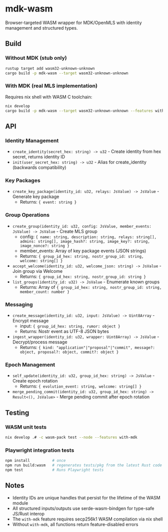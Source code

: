 # mdk-wasm

Browser-targeted WASM wrapper for MDK/OpenMLS with identity management and structured types.

## Build

### Without MDK (stub only)
```bash
rustup target add wasm32-unknown-unknown
cargo build -p mdk-wasm --target wasm32-unknown-unknown
```

### With MDK (real MLS implementation)
Requires nix shell with WASM C toolchain:
```bash
nix develop
cargo build -p mdk-wasm --target wasm32-unknown-unknown --features with-mdk
```

## API

### Identity Management
- `create_identity(secret_hex: string) -> u32` - Create identity from hex secret, returns identity ID
- `init(user_secret_hex: string) -> u32` - Alias for create_identity (backwards compatibility)

### Key Packages
- `create_key_package(identity_id: u32, relays: JsValue) -> JsValue` - Generate key package
  - Returns: `{ event: string }`

### Group Operations
- `create_group(identity_id: u32, config: JsValue, member_events: JsValue) -> JsValue` - Create MLS group
  - config: `{ name: string, description: string, relays: string[], admins: string[], image_hash?: string, image_key?: string, image_nonce?: string }`
  - member_events: Array of key package events (JSON strings)
  - Returns: `{ group_id_hex: string, nostr_group_id: string, welcome: string[] }`
- `accept_welcome(identity_id: u32, welcome_json: string) -> JsValue` - Join group via Welcome
  - Returns: `{ group_id_hex: string, nostr_group_id: string }`
- `list_groups(identity_id: u32) -> JsValue` - Enumerate known groups
  - Returns: Array of `{ group_id_hex: string, nostr_group_id: string, member_count: number }`

### Messaging
- `create_message(identity_id: u32, input: JsValue) -> Uint8Array` - Encrypt message
  - input: `{ group_id_hex: string, rumor: object }`
  - Returns: Nostr event as UTF-8 JSON bytes
- `ingest_wrapper(identity_id: u32, wrapper: Uint8Array) -> JsValue` - Decrypt/process message
  - Returns: `{ kind: "application"|"proposal"|"commit", message?: object, proposal?: object, commit?: object }`

### Epoch Management
- `self_update(identity_id: u32, group_id_hex: string) -> JsValue` - Create epoch rotation
  - Returns: `{ evolution_event: string, welcome: string[] }`
- `merge_pending_commit(identity_id: u32, group_id_hex: string) -> Result<(), JsValue>` - Merge pending commit after epoch rotation

## Testing

### WASM unit tests
```bash
nix develop .# -c wasm-pack test --node --features with-mdk
```

### Playwright integration tests
```bash
npm install          # once
npm run build:wasm   # regenerates tests/pkg from the latest Rust code
npm test             # Runs Playwright tests
```

## Notes

- Identity IDs are unique handles that persist for the lifetime of the WASM module
- All structured inputs/outputs use serde-wasm-bindgen for type-safe JS/Rust interop
- The `with-mdk` feature requires secp256k1 WASM compilation via nix shell
- Without `with-mdk`, all functions return feature-disabled errors
